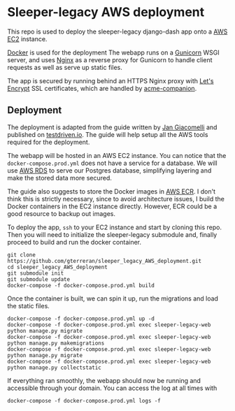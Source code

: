 # Sleeper-legacy AWS deployment
This repo is used to deploy the sleeper-legacy django-dash app onto a [AWS EC2](https://aws.amazon.com/ec2/) instance.

[Docker](https://www.docker.com) is used for the deployment
The webapp runs on a [Gunicorn](https://gunicorn.org) WSGI server, and uses [Nginx](https://www.f5.com/go/product/welcome-to-nginx) as a reverse proxy for Gunicorn to handle client requests as well as serve up static files.

The app is secured by running behind an HTTPS Nginx proxy with [Let's Encrypt](https://letsencrypt.org) SSL certificates, which are handled by [acme-companion](https://github.com/nginx-proxy/acme-companion).

## Deployment
The deployment is adapted from the guide written by [Jan Giacomelli](https://testdriven.io/authors/giacomelli/) and published on [testdriven.io](https://testdriven.io/blog/django-docker-https-aws/#project-config). The guide will help setup all the AWS tools required for the deployment. 

The webapp will be hosted in an AWS EC2 instance. You can notice that the `docker-compose.prod.yml` does not have a service for a database. We will use [AWS RDS](https://aws.amazon.com/rds/) to serve our Postgres database, simplifying layering and make the stored data more secured.

The guide also suggests to store the Docker images in [AWS ECR](https://aws.amazon.com/ecr/). I don't think this is strictly necessary, since to avoid architecture issues, I build the Docker containers in the EC2 instance directly. However, ECR could be a good resource to backup out images.

To deploy the app, `ssh` to your EC2 instance and start by cloning this repo. Then you will need to initialize the sleeper-legacy submodule and, finally proceed to build and run the docker container.

```
git clone https://github.com/gterreran/sleeper_legacy_AWS_deployment.git
cd sleeper_legacy_AWS_deployment
git submodule init
git submodule update
docker-compose -f docker-compose.prod.yml build
```

Once the container is built, we can spin it up, run the migrations and load the static files.

```
docker-compose -f docker-compose.prod.yml up -d
docker-compose -f docker-compose.prod.yml exec sleeper-legacy-web python manage.py migrate
docker-compose -f docker-compose.prod.yml exec sleeper-legacy-web python manage.py makemigrations
docker-compose -f docker-compose.prod.yml exec sleeper-legacy-web python manage.py migrate
docker-compose -f docker-compose.prod.yml exec sleeper-legacy-web python manage.py collectstatic
```

If everything ran smoothly, the webapp should now be running and accessible through your domain. You can access the log at all times with

```
docker-compose -f docker-compose.prod.yml logs -f
```